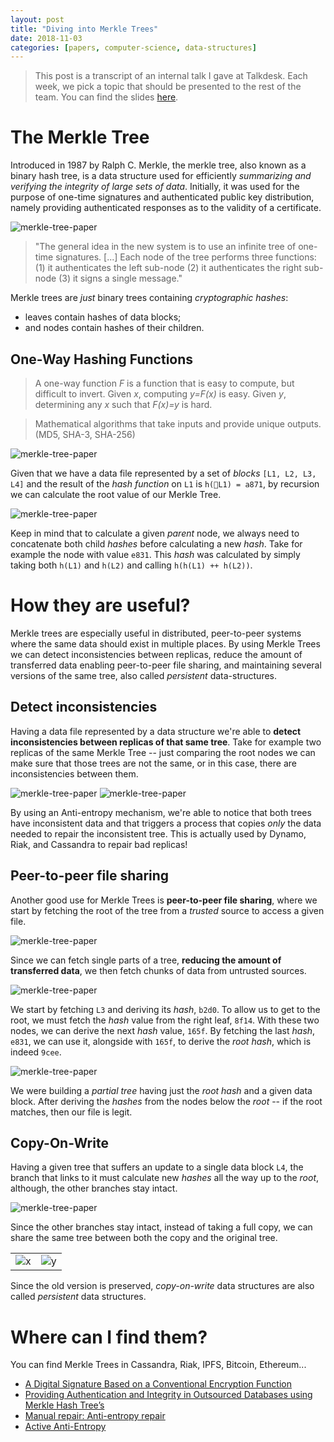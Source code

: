 ```yaml
---
layout: post
title: "Diving into Merkle Trees"
date: 2018-11-03
categories: [papers, computer-science, data-structures]
---
```


> This post is a transcript of an internal talk
I gave at Talkdesk. Each week, we pick a topic that
should be presented to the rest of the team. You can
find the slides [here](https://speakerdeck.com/ordepdev/diving-into-merkle-trees).

# The Merkle Tree

Introduced in 1987 by Ralph C. Merkle, the merkle tree,
also known as a binary hash tree, is a data structure 
used for efficiently _summarizing and verifying the
integrity of large sets of data_. Initially, it was
used for the purpose of one-time signatures and
authenticated public key distribution, namely providing
authenticated responses as to the validity of a certificate.

![merkle-tree-paper](/assets/images/mt01.png)

> "The general idea in the new system is to use an
infinite tree of one-time signatures. [...] Each node
of the tree performs three functions: (1) it
authenticates the left sub-node (2) it authenticates
the right sub-node (3) it signs a single message."

Merkle trees are _just_ binary trees containing
_cryptographic hashes_:

* leaves contain hashes of data blocks;
* and nodes contain hashes of their children.

## One-Way Hashing Functions

> A one-way function _F_ is a function that is
easy to compute, but difficult to invert. Given
_x_, computing _y=F(x)_ is easy. Given _y_,
determining any _x_ such that _F(x)=y_ is hard.

> Mathematical algorithms that take inputs and
provide unique outputs. (MD5, SHA-3, SHA-256)

![merkle-tree-paper](/assets/images/mt04.png)

Given that we have a data file represented by
a set of _blocks_ `[L1, L2, L3, L4]` and the
result of the _hash function_ on `L1` is
`h(📄L1) = a871`, by recursion we can calculate
the root value of our Merkle Tree.

![merkle-tree-paper](/assets/images/mt05.png)

Keep in mind that to calculate a given _parent_
node, we always need to concatenate both child
_hashes_ before calculating a new _hash_. Take
for example the node with value `e831`. This
_hash_ was calculated by simply taking both
`h(L1)` and `h(L2)` and calling 
`h(h(L1) ++ h(L2))`.

# How they are useful?

Merkle trees are especially useful in distributed,
peer-to-peer systems where the same data should exist
in multiple places. By using Merkle Trees we can
detect inconsistencies between replicas, reduce
the amount of transferred data enabling peer-to-peer
file sharing, and maintaining several versions of the
same tree, also called _persistent_ data-structures.

## Detect inconsistencies

Having a data file represented by a data
structure we're able to **detect inconsistencies
between replicas of that same tree**. Take for
example two replicas of the same Merkle Tree
-- just comparing the root nodes we can make
sure that those trees are not the same, or in
this case, there are inconsistencies between them.

![merkle-tree-paper](/assets/images/mt07.png)
![merkle-tree-paper](/assets/images/mt08.png)

By using an Anti-entropy mechanism, we're able
to notice that both trees have inconsistent
data and that triggers a process that copies
*only* the data needed to repair the
inconsistent tree. This is actually used by
Dynamo, Riak, and Cassandra to repair bad
replicas!

## Peer-to-peer file sharing

Another good use for Merkle Trees is
**peer-to-peer file sharing**, where we start
by fetching the root of the tree from a
*trusted* source to access a given file.

![merkle-tree-paper](/assets/images/mt09.png)

Since we can fetch single parts of a tree,
**reducing the amount of transferred data**, we
then fetch chunks of data from untrusted
sources. 

![merkle-tree-paper](/assets/images/mt10.png)

We start by fetching `L3` and deriving its
_hash_, `b2d0`. To allow us to get to the root,
we must fetch the _hash_ value from the right
leaf, `8f14`. With these two nodes, we can
derive the next _hash_ value, `165f`. By
fetching the last _hash_, `e831`, we can use
it, alongside with `165f`, to derive the _root
hash_, which is indeed `9cee`.

![merkle-tree-paper](/assets/images/mt11.png)

 We were building a _partial tree_ having just
the _root hash_ and a given data block. After
deriving the _hashes_ from the nodes below the
_root_ -- if the root matches, then our file
is legit.

## Copy-On-Write

Having a given tree that suffers an update to
a single data block `L4`, the branch that links
to it must calculate new _hashes_ all the way
up to the _root_, although, the other branches
stay intact.

![merkle-tree-paper](/assets/images/mt13.png)

Since the other branches stay intact, instead
of taking a full copy, we can share the same
tree between both the copy and the original
tree.

|                            |                            |
:---------------------------:|:---------------------------:
![x](/assets/images/mt14.png)|![y](/assets/images/mt15.png) 

Since the old version is preserved,
_copy-on-write_ data structures are also
called _persistent_ data structures.


# Where can I find them?

You can find Merkle Trees in Cassandra, Riak,
IPFS, Bitcoin, Ethereum...

* [A Digital Signature Based on a Conventional Encryption Function](http://people.eecs.berkeley.edu/~raluca/cs261-f15/readings/merkle.pdf)
* [Providing Authentication and Integrity in Outsourced Databases using Merkle
Hash Tree’s](http://people.eecs.berkeley.edu/~raluca/cs261-f15/readings/merkleodb.pdf)
* [Manual repair: Anti-entropy repair](https://docs.datastax.com/en/cassandra/3.0/cassandra/operations/opsRepairNodesManualRepair.html)
* [Active Anti-Entropy](http://docs.basho.com/riak/kv/2.2.3/learn/concepts/active-anti-entropy/)
